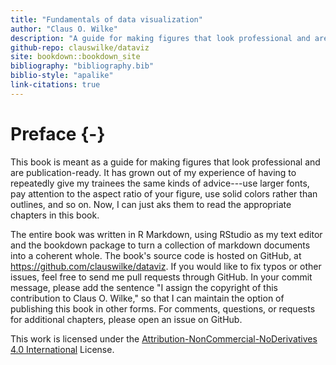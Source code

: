 ```yaml
---
title: "Fundamentals of data visualization"
author: "Claus O. Wilke"
description: "A guide for making figures that look professional and are publication-ready."
github-repo: clauswilke/dataviz
site: bookdown::bookdown_site
bibliography: "bibliography.bib"
biblio-style: "apalike"
link-citations: true
---
```


# Preface {-}

This book is meant as a guide for making figures that look professional and are publication-ready. It has grown out of my experience of having to repeatedly give my trainees the same kinds of advice---use larger fonts, pay attention to the aspect ratio of your figure, use solid colors rather than outlines, and so on. Now, I can just aks them to read the appropriate chapters in this book.

The entire book was written in R Markdown, using RStudio as my text editor and the bookdown package to turn a collection of markdown documents into a coherent whole. The book's source code is hosted on GitHub, at https://github.com/clauswilke/dataviz. If you would like to fix typos or other issues, feel free to send me pull requests through GitHub. In your commit message, please add the sentence "I assign the copyright of this contribution to Claus O. Wilke," so that I can maintain the option of publishing this book in other forms. For comments, questions, or requests for additional chapters, please open an issue on GitHub.

This work is licensed under the [Attribution-NonCommercial-NoDerivatives 4.0 International](https://creativecommons.org/licenses/by-nc-nd/4.0/legalcode) License. 
